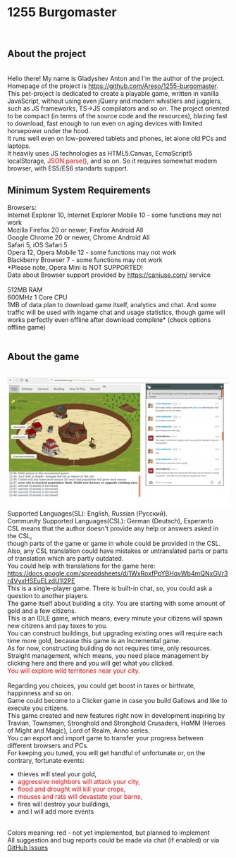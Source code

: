 <html>
	<body>
		<h1>1255 Burgomaster</h1><br>
		<h2>About the project</h2><br>
		Hello there! My name is Gladyshev Anton and I'm the author of the project. Homepage of the project is <a href="https://github.com/Areso/1255-burgomaster">https://github.com/Areso/1255-burgomaster</a>. This pet-project is dedicated to create a playable game, written in vanilla JavaScript, without using even jQuery and modern whistlers and jugglers, such as JS frameworks, TS->JS compilators and so on. The project oriented to be compact (in terms of the source code and the resources), blazing fast to download, fast enough to run even on aging devices with limited horsepower under the hood.<br>
		It runs well even on low-powered tablets and phones, let alone old PCs and laptops.<br>
		It heavily uses JS technologies as HTML5.Canvas, EcmaScript5 localStorage, <span style="color:red"><font color="red">JSON.parse()</font></span>, and so on. So it requires somewhat modern browser, with ES5/ES6 standarts support.   
		<br>				
		<h2>Minimum System Requirements</h2>
		Browsers:<br> 
		Internet Explorer 10, Internet Explorer Mobile 10 - some functions may not work<br>
		Mozilla Firefox 20 or newer, Firefox Android All<br>
		Google Chrome 20 or newer, Chrome Android All<br>
		Safari 5, iOS Safari 5<br>
		Opera 12, Opera Mobile 12 - some functions may not work<br> 
		Blackberry Browser 7 - some functions may not work<br>
		*Please note, Opera Mini is NOT SUPPORTED!<br>
		Data about Browser support provided by <a href="https://caniuse.com/">https://caniuse.com/</a> service<br>
		<br>
		512MB RAM<br>
		600MHz 1 Core CPU<br>
		1MB of data plan to download game itself, analytics and chat. And some traffic will be used with ingame chat and usage statistics, though game will works perfectly even offline after download complete* (check options offline game)<br> 
		<br>
		<h2>About the game</h2>
		<br>
		<img src="game-preview-slides.gif" alt="Screenshots">
		<br>
		Supported Languages(SL): English, Russian (Русский).<br>
		Community Supported Languages(CSL): German (Deutsch), Esperanto<br>
		CSL means that the author doesn't provide any help or answers asked in the CSL,<br>
		though parts of the game or game in whole could be provided in the CSL.<br>
		Also, any CSL translation could have mistakes or untranslated parts or parts of translation which are partly outdated.<br>
		You could help with translations for the game here:<br> 
		<a href='https://docs.google.com/spreadsheets/d/1WxRoxfPpYBHqvWb4mQNxGVr3r4VyxHSEuELzdU1I2PE'>https://docs.google.com/spreadsheets/d/1WxRoxfPpYBHqvWb4mQNxGVr3r4VyxHSEuELzdU1I2PE</a><br>
		This is a single-player game. There is built-in chat, so, you could ask a question to another players.<br> 
		The game itself about building a city. You are starting with some amount of gold and a few citizens.<br>
		This is an IDLE game, which means, every minute your citizens will spawn new citizens and pay taxes to you.<br>
		You can construct buildings, but upgrading existing ones will require each time more gold, because this game is an Incremental game.<br>
		As for now, constructing building do not requires time, only resources.<br> 
		Straight management, which means, you need place management by clicking here and there and you will get what you clicked.</br>
		<div style="color:red">You will explore wild territories near your city.</div><br>
		Regarding you choices, you could get boost in taxes or birthrate, happinness and so on.<br>
		Game could become to a Clicker game in case you build Gallows and like to execute you citizens.<br>
		This game created and new features right now in development inspiring by Travian, Townsmen, Stronghold and Stronghold Crusaders, HoMM (Heroes of Might and Magic), Lord of Realm, Anno series.<br> 
		You can export and import game to transfer your progress between different browsers and PCs.<br>
		For keeping you tuned, you will get handful of unfortunate or, on the contrary, fortunate events:<br>
		<ul> 
		 <li>thieves will steal your gold,</li>
		 <li><div style="color:red"><font color="red">aggressive neighbors will attack your city,</font></div></li>
		 <li><div style="color:red"><font color="red">flood and drought will kill your crops,</font></div></li>
		 <li><div style="color:red"><font color="red">mouses and rats will devastate your barns,</font></div></li>
		 <li>fires will destroy your buildings,</li>
		 <li>and I will add more events</li>
		</ul>
		<br>
		Colors meaning: red - not yet implemented, but planned to implement<br>
		All suggestion and bug reports could be made via chat (if enabled) or via <a href="https://github.com/Areso/js-html-mycity/issues">GitHub Issues</a></br>
</body>
<html>

